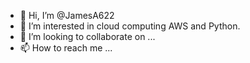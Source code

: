 - 👋 Hi, I’m @JamesA622
- 👀 I’m interested in cloud computing AWS and Python.
- 💞️ I’m looking to collaborate on ...
- 📫 How to reach me ...

<!---
JamesA622/JamesA622 is a ✨ special ✨ repository because its `README.md` (this file) appears on your GitHub profile.
You can click the Preview link to take a look at your changes.
--->
